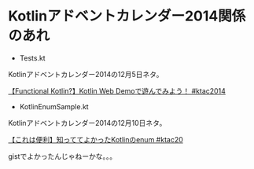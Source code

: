 # Kotlinアドベントカレンダー2014関係のあれ



* Tests.kt

Kotlinアドベントカレンダー2014の12月5日ネタ。

[【Functional Kotlin?】Kotlin Web Demoで遊んでみよう！ #ktac2014](http://yyyank.blogspot.jp/2014/12/functional-kotlinkotlin-web-demo.html)

* KotlinEnumSample.kt

Kotlinアドベントカレンダー2014の12月10日ネタ。

[【これは便利】知っててよかったKotlinのenum #ktac20](http://yyyank.blogspot.jp/2014/12/kotlinenum.html)


gistでよかったんじゃねーかな。。。
